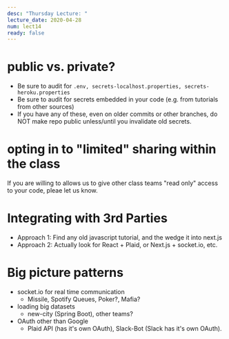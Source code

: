 ```yaml
---
desc: "Thursday Lecture: "
lecture_date: 2020-04-28
num: lect14
ready: false
---
```


# public vs. private?

- Be sure to audit for `.env, secrets-localhost.properties, secrets-heroku.properties`
- Be sure to audit for secrets embedded in your code (e.g. from tutorials from other sources)
- If you have any of these, even on older commits or other branches, do NOT make repo public unless/until you invalidate old secrets.

# opting in to "limited" sharing within the class

If you are willing to allows us to give other class teams "read only" access to your code, pleae let us know.

# Integrating with 3rd Parties

* Approach 1: Find any old javascript tutorial, and the wedge it into next.js
* Approach 2: Actually look for React + Plaid, or Next.js + socket.io, etc.

# Big picture patterns

* socket.io for real time communication
  - Missile, Spotify Queues, Poker?, Mafia?
* loading big datasets
  - new-city (Spring Boot), other teams?
* OAuth other than Google
  - Plaid API (has it's own OAuth), Slack-Bot (Slack has it's own OAuth).
  

